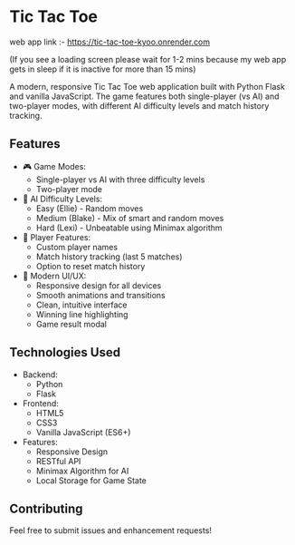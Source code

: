 # Tic Tac Toe 

web app link :- https://tic-tac-toe-kyoo.onrender.com

(If you see a loading screen please wait for 1-2 mins because my web app gets in sleep if it is inactive for more than 15 mins)

A modern, responsive Tic Tac Toe web application built with Python Flask and vanilla JavaScript. The game features both single-player (vs AI) and two-player modes, with different AI difficulty levels and match history tracking.

## Features

- 🎮 Game Modes:
  - Single-player vs AI with three difficulty levels
  - Two-player mode
- 🤖 AI Difficulty Levels:
  - Easy (Ellie) - Random moves
  - Medium (Blake) - Mix of smart and random moves
  - Hard (Lexi) - Unbeatable using Minimax algorithm
- 👥 Player Features:
  - Custom player names
  - Match history tracking (last 5 matches)
  - Option to reset match history
- 🎨 Modern UI/UX:
  - Responsive design for all devices
  - Smooth animations and transitions
  - Clean, intuitive interface
  - Winning line highlighting
  - Game result modal

## Technologies Used

- Backend:
  - Python
  - Flask
- Frontend:
  - HTML5
  - CSS3 
  - Vanilla JavaScript (ES6+)
- Features:
  - Responsive Design
  - RESTful API
  - Minimax Algorithm for AI
  - Local Storage for Game State

## Contributing

Feel free to submit issues and enhancement requests! 
